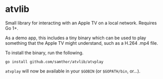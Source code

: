 atvlib
======

Small library for interacting with an Apple TV on a local network. Requires Go 1+.

As a demo app, this includes a tiny binary which can be used to play something that the Apple TV might understand, such as a H.264 .mp4 file.

To install the binary, run the following.

    go install github.com/samthor/atvlib/atvplay

`atvplay` will now be available in your `$GOBIN` (or `$GOPATH/bin`, or...).


